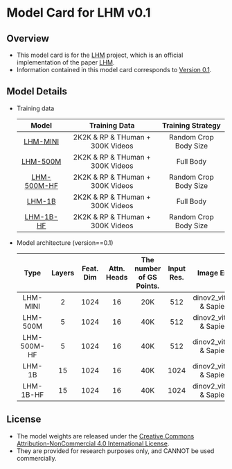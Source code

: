 # Model Card for LHM v0.1

## Overview

- This model card is for the [LHM](https://github.com/aigc3d/LHM) project, which is an official implementation of the paper [LHM](https://arxiv.org/pdf/2503.10625).
- Information contained in this model card corresponds to [Version 0.1](https://github.com/aigc3d/LHM).

## Model Details

- Training data

    | Model | Training Data | Training Strategy |
    | :---: | :---: | :---: |
    | [LHM-MINI](https://modelscope.cn/models/Damo_XR_Lab/LHM-500M) | 2K2K & RP & THuman + 300K Videos | Random Crop Body Size |
    | [LHM-500M](https://modelscope.cn/models/Damo_XR_Lab/LHM-500M) | 2K2K & RP & THuman + 300K Videos | Full Body |
    | [LHM-500M-HF](https://modelscope.cn/models/Damo_XR_Lab/LHM-500M-HF) | 2K2K & RP & THuman + 300K Videos | Random Crop Body Size |
    | [LHM-1B](https://modelscope.cn/models/Damo_XR_Lab/LHM-1B) | 2K2K & RP & THuman + 300K Videos | Full Body |
    | [LHM-1B-HF](https://modelscope.cn/models/Damo_XR_Lab/LHM-1B-HF) | 2K2K & RP & THuman + 300K Videos | Random Crop Body Size |

- Model architecture (version==0.1)

    | Type  | Layers | Feat. Dim | Attn. Heads | The number of GS Points. | Input Res. | Image Encoder     | Encoder Dim. | Service Requirement |
    | :---: | :----: | :-------: | :---------: | :-----------: | :--------: | :---------------: | :----------: | :---: |
    | LHM-MINI |  2 |    1024    |    16 |   20K |    512     | dinov2_vits14_reg & Sapiens-1B | 1024 | 16G GPU, 24G VRAM |
    | LHM-500M |  5 |    1024    |    16 |      40K |    512     | dinov2_vits14_reg & Sapiens-1B | 1024 | 18G GPU, 24G VRAM |
    | LHM-500M-HF  | 5 |    1024    |    16      |      40K       |    512 | dinov2_vitb14_reg & Sapiens-1B |      1024 | 18G GPU, 24G VRAM |
    | LHM-1B |   15 |   1024    |     16      |      40K |    1024 | dinov2_vitb14_reg & Sapiens-1B | 1024 | 24G GPU, 24G VRAM |
    | LHM-1B-HF |   15|   1024    |     16      |   40K |    1024 | dinov2_vitb14_reg & Sapiens-1B | 1024 | 24G GPU, 24G VRAM |

## License

- The model weights are released under the [Creative Commons Attribution-NonCommercial 4.0 International License](LICENSE_WEIGHT).
- They are provided for research purposes only, and CANNOT be used commercially.